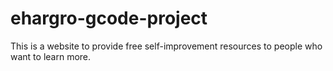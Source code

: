 # ehargro-gcode-project
This is a website to provide free self-improvement resources to people who want to learn more.

